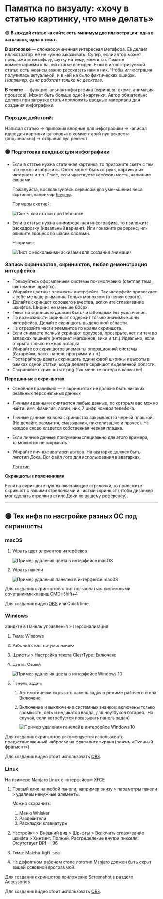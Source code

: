 # Памятка по визуалу: «хочу в статью картинку, что мне делать»

🟢 **В каждой статье на сайте есть минимум две иллюстрации: одна в заголовок, одна в текст.** 

**В заголовке** — сложносочиненная интересная метафора. Её делает иллюстратор, её не нужно заказывать. Супер, если автор может предложить метафору, шутку на тему, мем и т.п. Пишите комментариями к вашей статье все идеи. Если в иллюстрируемой статье есть нюансы важно рассказать нам о них. Чтобы иллюстрация получилась актуальной, и в ней не было фактических ошибок. *Например, фича работает только на десктопе.* 

**В тексте** — функциональная инфографика (скриншот, схема, анимация процесса). Может быть больше одной картинки. Автор обязательно должен при загрузке статьи приложить вводные материалы для создания инфографики.

### Порядок действий:

Написал статью → приложил вводные для инфографики → написал идею для картинки-заголовка в комментарий пул реквеста (опционально) → отправил пул реквест

### 🟢 Подготовка вводных для инфографики

- Если в статье нужна статичная картинка, то приложите скетч с тем, что нужно изобразить. Скетч может быть от руки, картинка из интернета и т.п. Плюс, если чувствуете необходимость, напишите словами.

    Пожалуйста, воспользуйтесь сервисом для уменьшения веса картинки, например [tinypng](https://tinypng.com/). 

    Примеры скетчей:

    ![Скетч для статьи про Debounce](images/pictures/1.png)

- Если в статье нужна анимированная инфографика, то приложите раскадровку (идеальный вариант). Или покажите референс, или опишите процесс по шагам словами.

    Например:

    ![Лист с несколькими эскизами для создания анимации](images/pictures/2.png)

### Запись скринкастов, скриншотов, любая демонстрация интерфейса

- Пользуйтесь оформлением системы по-умолчанию (светлая тема, системные шрифты).
- Убирайте цветные элементы интерфейса. Так интерфейс привлекает к себе меньше внимания. Только монохром (оттенки серого).
- Делайте скриншот хорошего качества, включите сглаживание шрифтов. Ширина не меньше 600px.
- Текст на скриншоте должен быть читабельным без увеличения.
- По возможности скриншот содержит только значимые зоны интерфейса. Делайте скриншоты выделенной области.
- Не отрезайте части элементов по краям скриншота.
- Если снимаете полный скриншот браузера, проверьте, нет ли там во вкладках лишнего (интернет магазинов, вики и т.п.) Идеально, если открыта только нужная вкладка.
- Убирайте со скриншотов элементы операционной системы (батарейка, часы, панель программ и т.п.)
- Постарайтесь делать скриншоты одинаковой ширины и высоты в рамках одной статьи, когда делаете скриншот выделенной области.
- Сохраняйте скриншоты в png (так меньше потери в качестве).

**Перс данные в скриншотах**

- Основное правильно — в скриншотах не должно быть никаких реальных персональных данных.
- Личными данными считаются любые данные, по которым вас можно найти: имя, фамилия, логин, ник, 7 цифр номера телефона.
- Личные данные на всех скриншотах закрываются черной плашкой. (Не делайте размытия, смазывания, пикселизацию и прочее). На каждое слово кладется собственная черная плашка.
- Если личные данные придуманы специально для этого примера, то можно их не закрывать.
- Убирайте личные аватарки автора. На аватарке должен быть логотип Дока. Вот файл лого для использования в аватарках.

    [Логотип](images/pictures/3.png)

**Скриншоты с пояснениями**

Если на скриншоте нужны поясняющие стрелочки, то приложите скриншот с вашими стрелочками и чистый скриншот (чтобы дизайнер мог сделать стрелки в стиле Доки по вашему референсу).

---

## 🟢 Тех инфа по настройке разных ОС под скриншоты

### macOS

1. Убрать цвет элементов интерфейса

    ![Пример удаления цвета в интерфейсе macOS](images/pictures/4.png)

2. Убрать панели

    ![Пример удаления панелей в интерфейсе macOS](images/pictures/5.png)

Для создания скриншотов стоит пользоваться системными сочетаниями клавиш CMD+Shift+4

Для создания видео [OBS](https://obsproject.com) или QuickTime.

### Windows

Зайдите в Панель управления > Персонализация

1. Тема: Windows
2. Рабочий стол: по-умолчанию
3. Шрифты > Настройка текста ClearType: Включено
4. Цвета: Серый

    ![Пример удаления цвета в интерфейсе Windows 10](images/pictures/6.png)

5. Панель задач: 
    1. Автоматически скрывать панель задач в режиме рабочего стола: Включено
    2. Включение и выключение системных значков: включены только громкость, сеть и индикатор ввода, для ноутбуков батарея. (На случай, если потребуется показывать панель задач)

        ![Пример удаления панелей в интерфейсе Windows 10](images/pictures/7.png)

Для создания скриншотов рекомендуется использовать предустановленный набросок на фрагменте экрана (режим «Оконный фрагмент»). 

Для создания видео стоит использовать [OBS](https://obsproject.com).

### Linux

На примере Manjaro Linux с интерфейсом XFCE

1. Правый клик на любой панели, например внизу > параметры панели > удаляем ненужные элементы. 

    Можно сохранить:

    1. Меню Whisker
    2. Разделители
    3. Раскладки клавиатуры

2. Настройки > Внешний вид > Шрифты > Включить сглаживание шрифта > Хинтинг: Полный, Распределение внутри пикселя: Отсутствует
DPI — 96
3. Тема: Matcha-light-sea
4. На дефолтном рабочем столе логотип Manjaro должен быть скрыт вашей основной программой.

Для создания скриншотов приложение Screenshot в разделе Accessories

Для создания видео стоит использовать [OBS](https://obsproject.com).